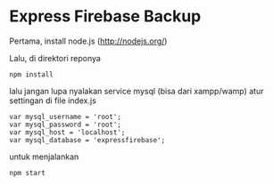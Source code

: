 # Express Firebase Backup

Pertama, install node.js (http://nodejs.org/)

Lalu, di direktori reponya

```
npm install
```

lalu jangan lupa nyalakan service mysql (bisa dari xampp/wamp)
atur settingan di file index.js

```
var mysql_username = 'root';
var mysql_password = 'root';
var mysql_host = 'localhost';
var mysql_database = 'expressfirebase';
```

untuk menjalankan 

```
npm start
```
